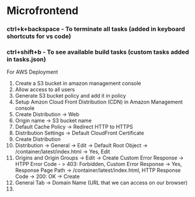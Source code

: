 # Microfrontend

### ctrl+k+backspace - To terminate all tasks (added in keyboard shortcuts for vs code)

### ctrl+shift+b - To see available build tasks (custom tasks added in tasks.json)

For AWS Deployment

1. Create a S3 bucket in amazon management console
2. Allow access to all users
3. Generate S3 bucket policy and add it in policy
4. Setup Amzon Cloud Front Distribution (CDN) in Amazon Management console
5. Create Distribution -> Web
6. Origin name -> S3 bucket name
7. Default Cache Policy -> Redirect HTTP to HTTPS
8. Distribution Settings -> Default CloudFront Certificate
9. Create Distribution
10. Distribution -> General -> Edit -> Default Root Object -> /container/latest/index.html -> Yes, Edit
11. Origins and Origin Groups -> Edit -> Create Custom Error Response -> HTPP Error Code - > 403: Forbidden, Custom Error       Response -> Yes, Response Page Path -> /container/latest/index.html, HTTP Response Code -> 200: OK -> Create
12. General Tab -> Domain Name (URL that we can access on our browser)
13. 
